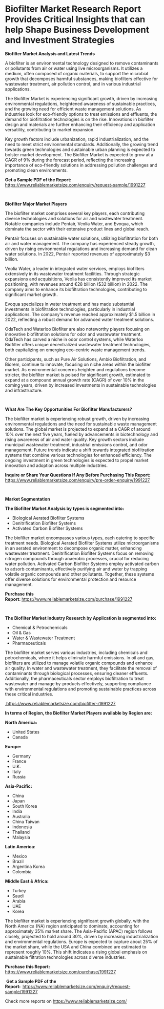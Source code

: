 <p><h1>Biofilter Market Research Report Provides Critical Insights that can help Shape Business Development and Investment Strategies</h1></p><p><strong>Biofilter Market Analysis and Latest Trends</strong></p>
<p><p>A biofilter is an environmental technology designed to remove contaminants or pollutants from air or water using live microorganisms. It utilizes a medium, often composed of organic materials, to support the microbial growth that decomposes harmful substances, making biofilters effective for wastewater treatment, air pollution control, and in various industrial applications.</p><p>The Biofilter Market is experiencing significant growth, driven by increasing environmental regulations, heightened awareness of sustainable practices, and the growing need for efficient waste management solutions. As industries look for eco-friendly options to treat emissions and effluents, the demand for biofiltration technologies is on the rise. Innovations in biofilter design and materials are further enhancing their efficiency and application versatility, contributing to market expansion.</p><p>Key growth factors include urbanization, rapid industrialization, and the need to meet strict environmental standards. Additionally, the growing trend towards green technologies and sustainable urban planning is expected to bolster market development. The Biofilter Market is expected to grow at a CAGR of 9% during the forecast period, reflecting the increasing importance of eco-friendly solutions in addressing pollution challenges and promoting clean environments.</p></p>
<p><strong>Get a Sample PDF of the Report:&nbsp;</strong> <a href="https://www.reliablemarketsize.com/enquiry/request-sample/1991227?utm_campaign=2890&utm_medium=2&utm_source=Github&utm_content=ia&utm_term=08042025&utm_id=biofilter">https://www.reliablemarketsize.com/enquiry/request-sample/1991227</a></p>
<p>&nbsp;</p>
<p><strong>Biofilter Major Market Players</strong></p>
<p><p>The biofilter market comprises several key players, each contributing diverse technologies and solutions for air and wastewater treatment. Notable companies include Pentair, Veolia Water, and Evoqua, which dominate the sector with their extensive product lines and global reach.</p><p>Pentair focuses on sustainable water solutions, utilizing biofiltration for both air and water management. The company has experienced steady growth, driven by rising environmental regulations and increasing demand for clean water solutions. In 2022, Pentair reported revenues of approximately $3 billion.</p><p>Veolia Water, a leader in integrated water services, employs biofilters extensively in its wastewater treatment facilities. Through strategic expansions and acquisitions, Veolia has consistently improved its market positioning, with revenues around €28 billion ($32 billion) in 2022. The company aims to enhance its biofiltration technologies, contributing to significant market growth.</p><p>Evoqua specializes in water treatment and has made substantial investments in biofiltration technologies, particularly in industrial applications. The company's revenue reached approximately $1.5 billion in 2022, reflecting a robust demand for advanced water treatment solutions.</p><p>OdaTech and Waterloo Biofilter are also noteworthy players focusing on innovative biofiltration solutions for odor and wastewater treatment. OdaTech has carved a niche in odor control systems, while Waterloo Biofilter offers unique decentralized wastewater treatment technologies, both capitalizing on emerging eco-centric waste management trends.</p><p>Other participants, such as Pure Air Solutions, Ambio Biofiltration, and Biorem, continue to innovate, focusing on niche areas within the biofilter market. As environmental concerns heighten and regulations become stricter, the biofilter market is poised for significant growth, estimated to expand at a compound annual growth rate (CAGR) of over 10% in the coming years, driven by increased investments in sustainable technologies and infrastructure.</p></p>
<p>&nbsp;</p>
<p><strong>What Are The Key Opportunities For Biofilter Manufacturers?</strong></p>
<p><p>The biofilter market is experiencing robust growth, driven by increasing environmental regulations and the need for sustainable waste management solutions. The global market is projected to expand at a CAGR of around 10% over the next five years, fueled by advancements in biotechnology and rising awareness of air and water quality. Key growth sectors include municipal wastewater treatment, industrial emissions control, and odor management. Future trends indicate a shift towards integrated biofiltration systems that combine various technologies for enhanced efficiency. The ongoing investment in green technologies is expected to propel market innovation and adoption across multiple industries.</p></p>
<p><strong>Inquire or Share Your Questions If Any Before Purchasing This Report:</strong> <a href="https://www.reliablemarketsize.com/enquiry/pre-order-enquiry/1991227?utm_campaign=2890&utm_medium=2&utm_source=Github&utm_content=ia&utm_term=08042025&utm_id=biofilter">https://www.reliablemarketsize.com/enquiry/pre-order-enquiry/1991227</a></p>
<p>&nbsp;</p>
<p><strong>Market Segmentation</strong></p>
<p><strong>The Biofilter Market Analysis by types is segmented into:</strong></p>
<p><ul><li>Biological Aerated Biofilter Systems</li><li>Denitrification Biofilter Systems</li><li>Activated Carbon Biofilter Systems</li></ul></p>
<p><p>The biofilter market encompasses various types, each catering to specific treatment needs. Biological Aerated Biofilter Systems utilize microorganisms in an aerated environment to decompose organic matter, enhancing wastewater treatment. Denitrification Biofilter Systems focus on removing nitrogen compounds through anaerobic processes, crucial for reducing water pollution. Activated Carbon Biofilter Systems employ activated carbon to adsorb contaminants, effectively purifying air and water by trapping volatile organic compounds and other pollutants. Together, these systems offer diverse solutions for environmental protection and resource management.</p></p>
<p><strong>Purchase this Report:&nbsp;</strong><a href="https://www.reliablemarketsize.com/purchase/1991227?utm_campaign=2890&utm_medium=2&utm_source=Github&utm_content=ia&utm_term=08042025&utm_id=biofilter">https://www.reliablemarketsize.com/purchase/1991227</a></p>
<p>&nbsp;</p>
<p><strong>The Biofilter Market Industry Research by Application is segmented into:</strong></p>
<p><ul><li>Chemical & Petrochemicals</li><li>Oil & Gas</li><li>Water & Wastewater Treatment</li><li>Pharmaceuticals</li></ul></p>
<p><p>The biofilter market serves various industries, including chemicals and petrochemicals, where it helps eliminate harmful emissions. In oil and gas, biofilters are utilized to manage volatile organic compounds and enhance air quality. In water and wastewater treatment, they facilitate the removal of contaminants through biological processes, ensuring cleaner effluents. Additionally, the pharmaceuticals sector employs biofiltration to treat wastewater and manage by-products effectively, supporting compliance with environmental regulations and promoting sustainable practices across these critical industries.</p></p>
<p><a href="https://www.reliablemarketsize.com/biofilter-r1991227?utm_campaign=2890&utm_medium=2&utm_source=Github&utm_content=ia&utm_term=08042025&utm_id=biofilter">&nbsp;https://www.reliablemarketsize.com/biofilter-r1991227</a></p>
<p><strong>In terms of Region, the Biofilter Market Players available by Region are:</strong></p>
<p>
    <p> <strong> North America: </strong>
        <ul>
            <li>United States</li>
            <li>Canada</li>
        </ul>
        </p> 
    <p> <strong> Europe: </strong>
        <ul>
            <li>Germany</li>
            <li>France</li>
            <li>U.K.</li>
            <li>Italy</li>
            <li>Russia</li>
        </ul>
        </p> 
    <p> <strong> Asia-Pacific: </strong>
        <ul>
            <li>China</li>
            <li>Japan</li>
            <li>South Korea</li>
            <li>India</li>
            <li>Australia</li>
            <li>China Taiwan</li>
            <li>Indonesia</li>
            <li>Thailand</li>
            <li>Malaysia</li>
        </ul>
        </p> 
    <p> <strong> Latin America: </strong>
        <ul>
            <li>Mexico</li>
            <li>Brazil</li>
            <li>Argentina Korea</li>
            <li>Colombia</li>
        </ul>
        </p> 
    <p> <strong> Middle East & Africa: </strong>
        <ul>
            <li>Turkey</li>
            <li>Saudi</li>
            <li>Arabia</li>
            <li>UAE</li>
            <li>Korea</li>
        </ul>
    </p>
    </p>
<p><p>The biofilter market is experiencing significant growth globally, with the North America (NA) region anticipated to dominate, accounting for approximately 35% market share. The Asia-Pacific (APAC) region follows closely, projected to hold around 30%, driven by increasing industrialization and environmental regulations. Europe is expected to capture about 25% of the market share, while the USA and China combined are estimated to represent roughly 10%. This shift indicates a rising global emphasis on sustainable filtration technologies across diverse industries.</p></p>
<p><strong>Purchase this Report: </strong><a href="https://www.reliablemarketsize.com/purchase/1991227?utm_campaign=2890&utm_medium=2&utm_source=Github&utm_content=ia&utm_term=08042025&utm_id=biofilter">https://www.reliablemarketsize.com/purchase/1991227</a></p>
<p>&nbsp;<strong>Get a Sample PDF of the Report:&nbsp;&nbsp;</strong><a href="https://www.reliablemarketsize.com/enquiry/request-sample/1991227?utm_campaign=2890&utm_medium=2&utm_source=Github&utm_content=ia&utm_term=08042025&utm_id=biofilter">https://www.reliablemarketsize.com/enquiry/request-sample/1991227</a></p>
<p><strong></strong></p>
<p>Check more reports on <a href="https://www.reliablemarketsize.com/?utm_campaign=2890&utm_medium=2&utm_source=Github&utm_content=ia&utm_term=08042025&utm_id=biofilter">https://www.reliablemarketsize.com/</a></p>